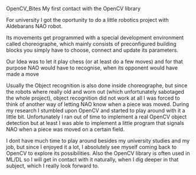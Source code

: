 OpenCV_Bites
My first contact with the OpenCV library

For university I got the oportunity to do a little robotics project with Aldebarans NAO robot.

Its movements get programmed with a special development environment called choreographe, which mainly consists of preconfigured building blocks you simply have to choose, connect and update its parameters.

Our Idea was to let it play chess (or at least do a few moves) and for that purpose NAO would have to recognise, when its opponent would have made a move 

Usually the Object recognition is also done inside choreographe, but since the robots where really old and worn out (which unfortunately sabotaged the whole project), object recognition did not work at all I was forced  to think of another way of letting NAO know when a piece was moved. During my research I stumbled upon OpenCV and started to play around with it a little bit. Unfortunately I ran out of time to implement a real OpenCV object detection but at least I was able to implement a little program that signals NAO when a piece was moved on a certain field.

I dont have much time to play around besides my university studies and my job, but since I enjoyed it a lot, I absolutely see myself coming back to OpenCV to explore its possibilities. Also the OpenCV library is often used in ML/DL so I will get in contact with it naturally, when I dig deeper in that subject, which I really look forward to.
